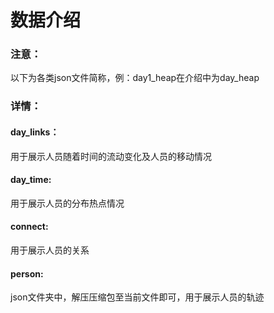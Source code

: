 # 数据介绍

### 注意：

以下为各类json文件简称，例：day1_heap在介绍中为day_heap

### 详情：

#### day_links：

用于展示人员随着时间的流动变化及人员的移动情况

#### day_time:

用于展示人员的分布热点情况

#### connect:

用于展示人员的关系
#### person:

json文件夹中，解压压缩包至当前文件即可，用于展示人员的轨迹

